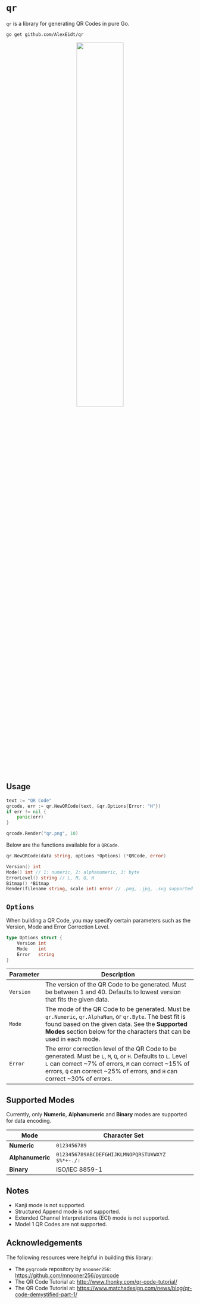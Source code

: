 # `qr`

`qr` is a library for generating QR Codes in pure Go.

```
go get github.com/AlexEidt/qr
```

<p align="center">
  <img width="50%" src="https://github.com/AlexEidt/docs/blob/master/qr/qr.gif">
</p>

## Usage

```go
text := "QR Code"
qrcode, err := qr.NewQRCode(text, &qr.Options{Error: "H"})
if err != nil {
    panic(err)
}

qrcode.Render("qr.png", 10)
```

Below are the functions available for a `QRCode`.

```go
qr.NewQRCode(data string, options *Options) (*QRCode, error)

Version() int
Mode() int // 1: numeric, 2: alphanumeric, 3: byte
ErrorLevel() string // L, M, Q, H
Bitmap() *Bitmap
Render(filename string, scale int) error // .png, .jpg, .svg supported
```

## `Options`

When building a QR Code, you may specify certain parameters such as the Version, Mode and Error Correction Level.

```go
type Options struct {
	Version int
	Mode    int
	Error   string
}
```

Parameter | Description
--- | ---
`Version` | The version of the QR Code to be generated. Must be between 1 and 40. Defaults to lowest version that fits the given data.
`Mode` | The mode of the QR Code to be generated. Must be `qr.Numeric`, `qr.AlphaNum`, or `qr.Byte`. The best fit is found based on the given data. See the **Supported Modes** section below for the characters that can be used in each mode.
`Error` | The error correction level of the QR Code to be generated. Must be `L`, `M`, `Q`, or `H`. Defaults to `L`. Level `L` can correct ~7% of errors, `M` can correct ~15% of errors, `Q` can correct ~25% of errors, and `H` can correct ~30% of errors.

## Supported Modes

Currently, only **Numeric**, **Alphanumeric** and **Binary** modes are supported for data encoding.

Mode | Character Set
--- | ---
**Numeric** | `0123456789`
**Alphanumeric** | `0123456789ABCDEFGHIJKLMNOPQRSTUVWXYZ $%*+-./:`
**Binary** | ISO/IEC 8859-1

## Notes

* Kanji mode is not supported.
* Structured Append mode is not supported.
* Extended Channel Interpretations (ECI) mode is not supported.
* Model 1 QR Codes are not supported.

## Acknowledgements

The following resources were helpful in building this library:

* The `pyqrcode` repository by `mnooner256`: https://github.com/mnooner256/pyqrcode
* The QR Code Tutorial at: http://www.thonky.com/qr-code-tutorial/
* The QR Code Tutorial at: https://www.matchadesign.com/news/blog/qr-code-demystified-part-1/